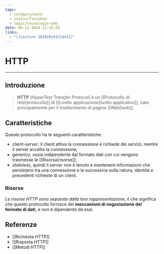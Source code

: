 ```yaml
---
tags:
  - category/note
  - status/finished
  - topic/tecnologie-web
date: 06-11-2024 21:15:59
links:
  - "[[Lecture 10102024151443]]"
---
```

# HTTP
---
## Introduzione
> **HTTP** (_HyperText Transfer Protocol_) è un [[Protocollo di rete|protocollo]] di [[Livello applicazione|livello applicativo]], nato principalmente per il trasferimento di pagine [[Web|web]].

## Caratteristiche
Questo protocollo ha le seguenti caratteristiche:
- _client-server_, il client attiva la connessione e richiede dei servizi, mentre il server accetta la connessione;
- _generico_, ossia indipendente dal formato dati con cui vengono trasmesse le [[Risorsa|risorse]];
- _stateless_, quindi il server non è tenuto a mantenere informazioni che persistano tra una connessione e la successiva sulla natura, identità e precedenti richieste di un client.

### Risorse
_Le risorse HTTP sono separate dalla loro rappresentazione_, il che significa che questo protocollo fornisce dei **meccanismi di negoziazione del formato di dati**, e non è dipendente da essi.

## Referenze
- [[Richiesta HTTP]]
- [[Risposta HTTP]]
- [[Metodi HTTP]]